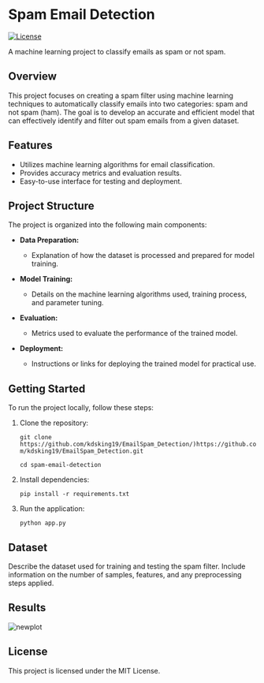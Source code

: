 # Spam Email Detection

[![License](https://img.shields.io/badge/license-MIT-blue.svg)](LICENSE)

A machine learning project to classify emails as spam or not spam.

## Overview

This project focuses on creating a spam filter using machine learning techniques to automatically classify emails into two categories: spam and not spam (ham). The goal is to develop an accurate and efficient model that can effectively identify and filter out spam emails from a given dataset.

## Features

- Utilizes machine learning algorithms for email classification.
- Provides accuracy metrics and evaluation results.
- Easy-to-use interface for testing and deployment.

## Project Structure

The project is organized into the following main components:

- **Data Preparation:**
  - Explanation of how the dataset is processed and prepared for model training.

- **Model Training:**
  - Details on the machine learning algorithms used, training process, and parameter tuning.

- **Evaluation:**
  - Metrics used to evaluate the performance of the trained model.

- **Deployment:**
  - Instructions or links for deploying the trained model for practical use.

## Getting Started

To run the project locally, follow these steps:

1. Clone the repository:

      ``` git clone https://github.com/kdsking19/EmailSpam_Detection/)https://github.com/kdsking19/EmailSpam_Detection.git ```
  
      ``` cd spam-email-detection ```

2. Install dependencies:

      ``` pip install -r requirements.txt ```

3. Run the application:

      ``` python app.py ```

## Dataset

Describe the dataset used for training and testing the spam filter. Include information on the number of samples, features, and any preprocessing steps applied.

## Results

![newplot](https://github.com/kdsking19/EmailSpam_Detection/assets/93511618/649f78a8-b30a-4e8c-9b11-899e7b4c1b07)


## License

This project is licensed under the MIT License.
